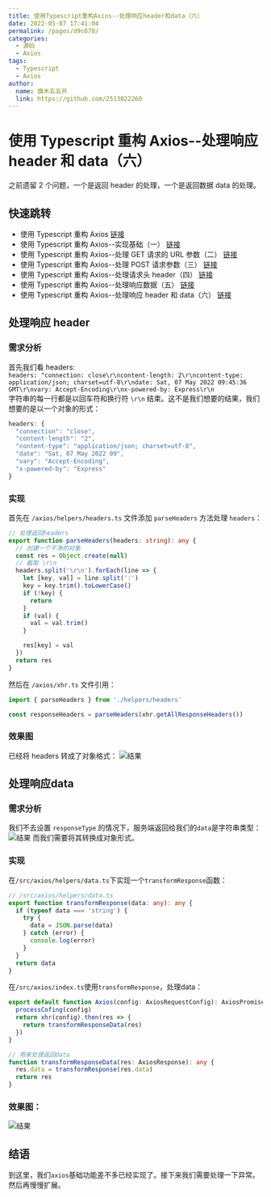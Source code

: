 ```yaml
---
title: 使用Typescript重构Axios--处理响应header和data（六）
date: 2022-05-07 17:41:04
permalink: /pages/d9c670/
categories:
  - 源码
  - Axios
tags:
  - Typescript
  - Axios
author:
  name: 旗木五五开
  link: https://github.com/2513022260
---
```


# 使用 Typescript 重构 Axios--处理响应 header 和 data（六）

之前遗留 2 个问题，一个是返回 header 的处理，一个是返回数据 data 的处理。

<!-- more -->

## 快速跳转

- 使用 Typescript 重构 Axios [链接](/pages/1fda4a/)
- 使用 Typescript 重构 Axios--实现基础（一） [链接](/pages/7feef0/)
- 使用 Typescript 重构 Axios--处理 GET 请求的 URL 参数（二） [链接](/pages/518c20/)
- 使用 Typescript 重构 Axios--处理 POST 请求参数（三） [链接](/pages/a667c9/)
- 使用 Typescript 重构 Axios--处理请求头 header（四） [链接](/pages/52e3b8/)
- 使用 Typescript 重构 Axios--处理响应数据（五） [链接](/pages/5e813a/)
- 使用 Typescript 重构 Axios--处理响应 header 和 data（六） [链接](/pages/d9c670/)

## 处理响应 header

### 需求分析

首先我们看 headers:  
`headers: "connection: close\r\ncontent-length: 2\r\ncontent-type: application/json; charset=utf-8\r\ndate: Sat, 07 May 2022 09:45:36 GMT\r\nvary: Accept-Encoding\r\nx-powered-by: Express\r\n`  
字符串的每一行都是以回车符和换行符 `\r\n` 结束。这不是我们想要的结果，我们想要的是以一个对象的形式：

```js
headers: {
  "connection": "close",
  "content-length": "2",
  "content-type": "application/json; charset=utf-8",
  "date": "Sat, 07 May 2022 09",
  "vary": "Accept-Encoding",
  "x-powered-by": "Express"
}
```

### 实现

首先在 `/axios/helpers/headers.ts` 文件添加 `parseHeaders` 方法处理 `headers`：

```ts
// 处理返回headers
export function parseHeaders(headers: string): any {
  // 创建一个干净的对象
  const res = Object.create(null)
  // 截取 \r\n
  headers.split('\r\n').forEach(line => {
    let [key, val] = line.split(':')
    key = key.trim().toLowerCase()
    if (!key) {
      return
    }
    if (val) {
      val = val.trim()
    }

    res[key] = val
  })
  return res
}
```

然后在 `/axios/xhr.ts` 文件引用：

```ts
import { parseHeaders } from './helpers/headers'

const responseHeaders = parseHeaders(xhr.getAllResponseHeaders())
```

### 效果图

已经将 headers 转成了对象格式：
![结果](/blog/img/source/axios-15.png)


## 处理响应data

### 需求分析
我们不去设置 `responseType` 的情况下，服务端返回给我们的`data`是字符串类型：
![结果](/blog/img/source/axios-13.png)
而我们需要将其转换成对象形式。

### 实现
在`/src/axios/helpers/data.ts`下实现一个`transformResponse`函数：
``` ts
// /src/axios/helpers/data.ts
export function transformResponse(data: any): any {
  if (typeof data === 'string') {
    try {
      data = JSON.parse(data)
    } catch (error) {
      console.log(error)
    }
  }
  return data
}

```
在`/src/axios/index.ts`使用`transformResponse`，处理data：
``` ts
export default function Axios(config: AxiosRequestConfig): AxiosPromise  {
  processCofing(config)
  return xhr(config).then(res => {
    return transformResponseData(res)
  })
}

// 用来处理返回data
function transformResponseData(res: AxiosResponse): any {
  res.data = transformResponse(res.data)
  return res
}
```
### 效果图：
![结果](/blog/img/source/axios-16.png)

## 结语
到这里，我们`axios`基础功能差不多已经实现了。接下来我们需要处理一下异常。然后再慢慢扩展。